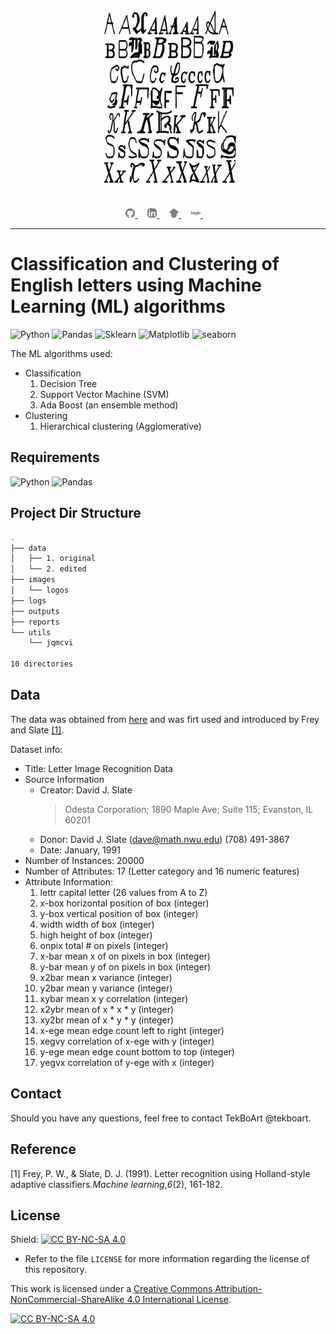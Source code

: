 <div align="center">
  <p>
    <a align="center" href="" target="_blank">
      <img
        width="45%"
        style="border-radius: 20px;"
        src="images/data_sample.jpg"
      >
    </a>
  </p>
  <br>

  <div align="center">
      <a href="https://github.com/tekboart/">
          <img
            src="images/logos/github-gray.svg"
            width="3%"
          />
      </a>&nbsp;&nbsp;&nbsp;
      <a href="https://www.linkedin.com/in/kyan-bhr/">
          <img
            src="images/logos/linkedin-gray.svg"
            width="3%"
            style="border-radius: 5px !important; filter: invert(40%;"
          />
      </a>&nbsp;&nbsp;&nbsp;
      <a href="https://scholar.google.com/citations?user=r3xmjQUAAAAJ&hl=en">
          <img
            src="images/logos/googlescholar-gray.svg"
            width="3%"
          />
      </a>&nbsp;&nbsp;&nbsp;
      <a href="https://kaggle.com/">
          <img
            src="images/logos/kaggle-gray.svg"
            width="3%"
          />
      </a>&nbsp;&nbsp;&nbsp;
  </div>
</div>

<hr height="10">

# Classification and Clustering of English letters using Machine Learning (ML) algorithms
![Python](https://badges.aleen42.com/src/python.svg)
![Pandas](https://img.shields.io/badge/pandas-svg?style=flat&color=150458&logo=pandas&logoColor=white&labelColor=gray)
![Sklearn](https://img.shields.io/badge/scikit--learn-svg?style=flat&color=F7931E&logo=scikitlearn&logoColor=white&labelColor=gray)
![Matplotlib](https://img.shields.io/badge/Matplotlib-svg?style=flat&color=65BAEA&label=&logoColor=white&labelColor=gray)
![seaborn](https://img.shields.io/badge/seaborn-svg?style=flat&color=79AAB6&label=&logoColor=white&labelColor=gray)

The ML algorithms used:
- Classification
  1. Decision Tree
  1. Support Vector Machine (SVM)
  1. Ada Boost (an ensemble method)
- Clustering
  1. Hierarchical clustering (Agglomerative)

## Requirements
![Python](https://img.shields.io/badge/Python-==_3.9.10-396D99.svg)
![Pandas](https://img.shields.io/badge/pandas->=_1.4.4-150458.svg)

<!-- - Please refer to the file `requirements.txt` for a comprehesive list of packages and their corresponding version. -->

## Project Dir Structure
```bash
.
├── data
│   ├── 1. original
│   └── 2. edited
├── images
│   └── logos
├── logs
├── outputs
├── reports
└── utils
    └── jqmcvi

10 directories
```

## Data
The data was obtained from [here](https://archive.ics.uci.edu/ml/datasets/letter+recognition) and was firt used and introduced by Frey and Slate [[1]](#1).

Dataset info:
- Title: Letter Image Recognition Data
- Source Information
  - Creator: David J. Slate
    > Odesta Corporation; 1890 Maple Ave; Suite 115; Evanston, IL 60201
  - Donor: David J. Slate (dave@math.nwu.edu) (708) 491-3867
  - Date: January, 1991
- Number of Instances: 20000
- Number of Attributes: 17 (Letter category and 16 numeric features)
- Attribute Information:
  1.	lettr	capital letter	(26 values from A to Z)
  2.	x-box	horizontal position of box	(integer)
  3.	y-box	vertical position of box	(integer)
  4.	width	width of box			(integer)
  5.	high 	height of box			(integer)
  6.	onpix	total # on pixels		(integer)
  7.	x-bar	mean x of on pixels in box	(integer)
  8.	y-bar	mean y of on pixels in box	(integer)
  9.	x2bar	mean x variance			(integer)
  10.	y2bar	mean y variance			(integer)
  11.	xybar	mean x y correlation		(integer)
  12.	x2ybr	mean of x * x * y		(integer)
  13.	xy2br	mean of x * y * y		(integer)
  14.	x-ege	mean edge count left to right	(integer)
  15.	xegvy	correlation of x-ege with y	(integer)
  16.	y-ege	mean edge count bottom to top	(integer)
  17.	yegvx	correlation of y-ege with x	(integer)

## Contact
<!-- Unfortunately this repo is no longer actively maintained.  -->
Should you have any questions, feel free to contact TekBoArt @tekboart.

## Reference
<a id="1">[1]</a> Frey, P. W., & Slate, D. J. (1991). Letter recognition using Holland-style adaptive classifiers.*Machine learning*,*6*(2), 161-182.

## License
<!-- Creative Common Licenses -->
<!-- "Creative Commons Attribution-NonCommercial-ShareAlike (CC-BY-NC-SA)" -->
Shield: [![CC BY-NC-SA 4.0][cc-by-nc-sa-shield]][cc-by-nc-sa]

<!-- MIT License (can be used commercially) -->
<!-- Shield: [![License: MIT](https://img.shields.io/badge/License-MIT-yellow.svg)](https://opensource.org/licenses/MIT) -->

- Refer to the file `LICENSE` for more information regarding the license of this repository.

This work is licensed under a
[Creative Commons Attribution-NonCommercial-ShareAlike 4.0 International License][cc-by-nc-sa].

[![CC BY-NC-SA 4.0][cc-by-nc-sa-image]][cc-by-nc-sa]

[cc-by-nc-sa]: http://creativecommons.org/licenses/by-nc-sa/4.0/
[cc-by-nc-sa-image]: https://licensebuttons.net/l/by-nc-sa/4.0/88x31.png
[cc-by-nc-sa-shield]: https://img.shields.io/badge/License-CC%20BY--NC--SA%204.0-lightgrey.svg
